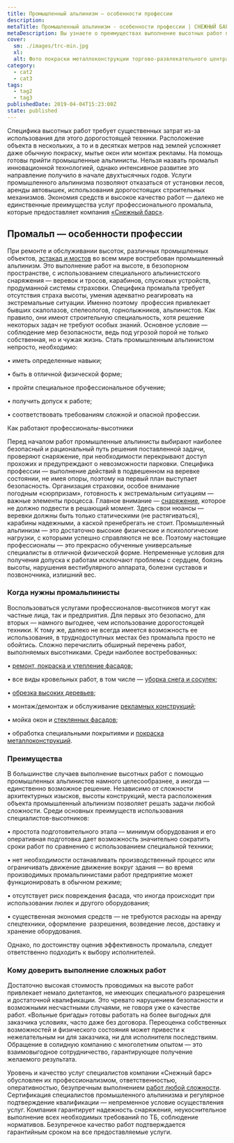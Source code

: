 ```yaml
---
title: Промышленный альпинизм — особенности профессии
description: 
metaTitle: Промышленный альпинизм - особенности профессии | СНЕЖНЫЙ БАРС
metaDescription: Вы узнаете о преимуществах выполнение высотных работ промышленными альпинистами от профессионалов компании "Снежный Барс" ☎+38(096)555-30-92
cover:
  sm: ./images/trc-min.jpg
  xl: 
  alt: Фото покраски металлоконструкции торгово-развлекательного центра промышленными альпинистами компании "Снежный Барс"
category:
  - cat2
  - cat3
tags:
  - tag2
  - tag3
publishedDate: 2019-04-04T15:23:00Z
state: published    
---
```

Специфика высотных работ требует существенных затрат из-за использования для этого дорогостоящей техники. Расположение объекта в нескольких, а то и в десятках метров над землей усложняет даже обычную покраску, мытье окон или монтаж рекламы. На помощь готовы прийти промышленные альпинисты. Нельзя назвать промальп инновационной технологией, однако интенсивное развитие это направление получило в начале двухтысячных годов. Услуги промышленного альпинизма позволяют отказаться от установки лесов, аренды автовышек, использования дорогостоящих строительных механизмов. Экономия средств и высокое качество работ — далеко не единственные преимущества услуг профессионального промальпа, которые предоставляет компания [«Снежный барс»](/).

## Промальп — особенности профессии

При ремонте и обслуживании высоток, различных промышленных объектов, [эстакад и мостов](/puteprovody-mosty-i-estakady) во всем мире востребован промышленный альпинизм. Это выполнение работ на высоте, в безопорном пространстве, с использованием специального альпинистского снаряжения — веревок и тросов, карабинов, спусковых устройств, продуманной системы страховки. Специфика промальпа требует отсутствия страха высоты, умения адекватно реагировать на экстремальные ситуации. Именно поэтому  профессия привлекает бывших скалолазов, спелеологов, горнолыжников, альпинистов. Как правило, они имеют строительную специальность, хотя решение некоторых задач не требуют особых знаний. Основное условие — соблюдение мер безопасности, ведь под угрозой порой не только собственная, но и чужая жизнь. Стать промышленным альпинистом непросто, необходимо:

• иметь определенные навыки;

• быть в отличной физической форме;

• пройти специальное профессиональное обучение;

• получить допуск к работе;

• соответствовать требованиям сложной и опасной профессии.

Как работают профессионалы-высотники

Перед началом работ промышленные альпинисты выбирают наиболее безопасный и рациональный путь решения поставленной задачи, проверяют снаряжение, при необходимости перекрывают доступ прохожих и предупреждают о невозможности парковки. Специфика профессии — выполнение действий в подвешенном на веревке состоянии, не имея опоры, поэтому на первый план выступает безопасность. Организация страховки, особое внимание погодным «сюрпризам», готовность к экстремальным ситуациям — важные элементы процесса. Главное внимание — [снаряжение](/arenda-i-prodazha-oborudovaniya), которое не должно подвести в решающий момент. Здесь свои нюансы — веревки должны быть только статическими (не растягиваться), карабины надежными, а каской пренебрегать не стоит. Промышленный альпинизм — это достаточно высокие физические и психологические нагрузки, с которыми успешно справляются не все. Поэтому настоящие профессионалы — это прекрасно обученные универсальные специалисты в отличной физической форме. Непременные условия для получения допуска к работам исключают проблемы с сердцем, боязнь высоты, нарушения вестибулярного аппарата, болезни суставов и позвоночника, излишний вес.

### Когда нужны промальпинисты

Воспользоваться услугами профессионалов-высотников могут как частные лица, так и предприятия. Для первых это безопасно, для вторых — намного выгоднее, чем использование дорогостоящей техники. К тому же, далеко не всегда имеется возможность ее использования, в труднодоступных местах без промальпа просто не обойтись. Сложно перечислить обширный перечень работ, выполняемых высотниками. Среди наиболее востребованных:

• [ремонт, покраска и утепление фасадов;](/pokraska-fasada)

• все виды кровельных работ, в том числе — [уборка снега и сосулек](/uborka-snega-s-krysh);

• [обрезка высоких деревьев](/obrezka-derevev);

• монтаж/демонтаж и обслуживание [рекламных конструкций](/montazh-i-demontazh-reklamnyx-konstrukcij-shhitov-i-bannerov);

• мойка окон и [стеклянных фасадов](/moika-okon);

• обработка специальными покрытиями и [покраска металлоконструкций](/pokraska-metalla).

### Преимущества

В большинстве случаев выполнение высотных работ с помощью промышленных альпинистов намного целесообразнее, а иногда — единственно возможное решение. Независимо от сложности архитектурных изысков, высоты конструкций, места расположения объекта промышленный альпинизм позволяет решать задачи любой сложности. Среди основных преимуществ использования специалистов-высотников:

• простота подготовительного этапа — минимум оборудования и его оперативная подготовка дает возможность значительно сократить сроки работ по сравнению с использованием специальной техники;

• нет необходимости останавливать производственный процесс или ограничивать движение движение вокруг здания — во время производимых промальпинистами работ предприятие может функционировать в обычном режиме;

• отсутствует риск повреждения фасада, что иногда происходит при использовании люлек и другого оборудования;

• существенная экономия средств — не требуются расходы на аренду спецтехники, оформление  разрешения, возведение лесов, доставку и хранение оборудования.

Однако, по достоинству оценив эффективность промальпа, следует ответственно подходить к выбору исполнителей.

### Кому доверить выполнение сложных работ

Достаточно высокая стоимость проводимых на высоте работ привлекает немало дилетантов, не имеющих специального разрешения и достаточной квалификации. Это чревато нарушением безопасности и возможными несчастными случаями, не говоря уже о качестве работ. «Вольные бригады» готовы работать на более выгодных для заказчика условиях, часто даже без договора. Переоценка собственных возможностей и физического состояния может привести к нежелательным ни для заказчика, ни для исполнителя последствиям. Обращение в солидную компанию с многолетним опытом — это взаимовыгодное сотрудничество, гарантирующее получение желаемого результата.

Уровень и качество услуг специалистов компании «Снежный барс» обусловлен их профессионализмом, ответственностью, оперативностью, безупречным выполнением [работ любой сложности](/prajs). Сертификация специалистов промышленного альпинизма и регулярное подтверждение квалификации — непременное условие осуществления услуг. Компания гарантирует надежность снаряжения, неукоснительное выполнение всех необходимых требований по ТБ, соблюдение нормативов. Безупречное качество работ подтверждается гарантийным сроком на все предоставляемые услуги.
